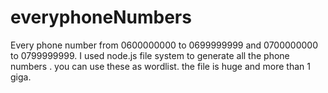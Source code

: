 # everyphoneNumbers
Every phone number from 0600000000 to 0699999999 and 0700000000 to 0799999999. I used node.js file system to generate all the phone numbers . you can use these as wordlist. the file is huge and more than 1 giga.
